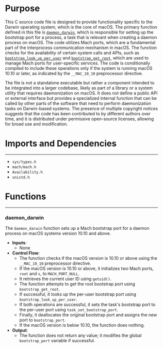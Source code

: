 # Purpose
This C source code file is designed to provide functionality specific to the Darwin operating system, which is the core of macOS. The primary function defined in this file is [`daemon_darwin`](#daemon_darwin), which is responsible for setting up the bootstrap port for a process, a task that is relevant when creating a daemon process on macOS. The code utilizes Mach ports, which are a fundamental part of the interprocess communication mechanism in macOS. The function checks for the availability of certain system calls and APIs, such as [`bootstrap_look_up_per_user`](#bootstrap_look_up_per_user) and [`bootstrap_get_root`](#bootstrap_get_root), which are used to manage Mach ports for user-specific services. The code is conditionally compiled to include these operations only if the system is running macOS 10.10 or later, as indicated by the `__MAC_10_10` preprocessor directive.

The file is not a standalone executable but rather a component intended to be integrated into a larger codebase, likely as part of a library or a system utility that requires daemonization on macOS. It does not define a public API or external interface but provides a specialized internal function that can be called by other parts of the software that need to perform daemonization tasks on Darwin-based systems. The presence of multiple copyright notices suggests that the code has been contributed to by different authors over time, and it is distributed under permissive open-source licenses, allowing for broad use and modification.
# Imports and Dependencies

---
- `sys/types.h`
- `mach/mach.h`
- `Availability.h`
- `unistd.h`


# Functions

---
### daemon_darwin<!-- {{#callable:daemon_darwin}} -->
The `daemon_darwin` function sets up a Mach bootstrap port for a daemon process on macOS systems version 10.10 and above.
- **Inputs**:
    - None
- **Control Flow**:
    - The function checks if the macOS version is 10.10 or above using the `__MAC_10_10` preprocessor directive.
    - If the macOS version is 10.10 or above, it initializes two Mach ports, `root` and `s`, to `MACH_PORT_NULL`.
    - It retrieves the current user ID using `getuid()`.
    - The function attempts to get the root bootstrap port using `bootstrap_get_root`.
    - If successful, it looks up the per-user bootstrap port using `bootstrap_look_up_per_user`.
    - If both operations are successful, it sets the task's bootstrap port to the per-user port using `task_set_bootstrap_port`.
    - Finally, it deallocates the original bootstrap port and assigns the new port to `bootstrap_port`.
    - If the macOS version is below 10.10, the function does nothing.
- **Output**:
    - The function does not return any value; it modifies the global `bootstrap_port` variable if successful.


